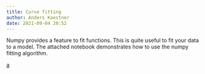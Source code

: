 ```yaml
---
title: Curve fitting
author: Anders Kaestner
date: 2021-09-04 20:52
---
```

Numpy provides a feature to fit functions. This is quite useful to fit your data to a model. The attached notebook demonstrates how to use the numpy fitting algorithm.

[a](b)
